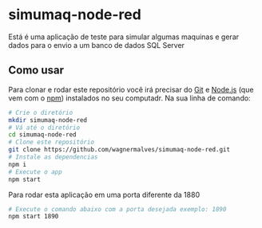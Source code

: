 # simumaq-node-red

Está é uma aplicação de teste para simular algumas maquinas e gerar dados para o envio a um banco de dados SQL Server

## Como usar

Para clonar e rodar este repositório você irá precisar do [Git](https://git-scm.com) e [Node.js](https://nodejs.org/en/download/) (que vem com o [npm](http://npmjs.com)) instalados no seu computadr. Na sua linha de comando:

```bash
# Crie o diretório
mkdir simumaq-node-red
# Vá até o diretório
cd simumaq-node-red
# Clone este repositório
git clone https://github.com/wagnermalves/simumaq-node-red.git
# Instale as dependencias
npm i
# Execute o app
npm start
```

Para rodar esta aplicação em uma porta diferente da 1880

```bash
# Execute o comando abaixo com a porta desejada exemplo: 1890
npm start 1890
